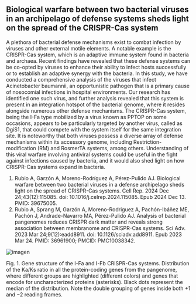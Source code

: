 ## Biological warfare between two bacterial viruses in an archipelago of defense systems sheds light on the spread of the CRISPR-Cas system

A plethora of bacterial defense mechanisms exist to combat infection by viruses and other external motile elements. A notable example is the CRISPR-Cas system, which is an adaptive immune system found in bacteria and archaea. Recent findings have revealed that these defense systems can be co-opted by viruses to enhance their ability to infect hosts successfully or to establish an adaptive synergy with the bacteria. In this study, we have conducted a comprehensive analysis of the viruses that infect Acinetobacter baumannii, an opportunistic pathogen that is a primary cause of nosocomial infections in hospital environments. Our research has identified one such virus, and further analysis revealed that this system is present in an integration hotspot of the bacterial genome, where it resides alongside numerous other defense mechanisms. The CRISPR-Cas system, being the I-Fa type mobilized by a virus known as PPTOP on some occasions, appears to be particularly targeted by another virus, called as DgiS1, that could compete with the system itself for the same integration site. It is noteworthy that both viruses possess a diverse array of defense mechanisms within its accessory genome, including Restriction-modification (RM) and RosmerTA systems, among others. Understanding of this viral warfare involving antiviral systems could be useful in the fight against infections caused by bacteria, and it would also shed light on how CRISPR-Cas systems expand in bacteria.

1. Rubio A, Garzón A, Moreno-Rodríguez A, Pérez-Pulido AJ. Biological warfare between two bacterial viruses in a defense archipelago sheds light on the spread of CRISPR-Cas systems. Cell Rep. 2024 Dec 24;43(12):115085. doi: 10.1016/j.celrep.2024.115085. Epub 2024 Dec 13. PMID: 39675005.
2. Rubio A, Sprang M, Garzón A, Moreno-Rodriguez A, Pachón-Ibáñez ME, Pachón J, Andrade-Navarro MA, Pérez-Pulido AJ. Analysis of bacterial pangenomes reduces CRISPR dark matter and reveals strong association between membranome and CRISPR-Cas systems. Sci Adv. 2023 Mar 24;9(12):eadd8911. doi: 10.1126/sciadv.add8911. Epub 2023 Mar 24. PMID: 36961900; PMCID: PMC10038342.

![imagen](https://github.com/user-attachments/assets/481e557c-76f8-456f-9a44-bd5333c390ee)

Fig. 1. Gene structure of the I-Fa and I-Fb CRISPR-Cas systems. Distribution of the Ka/Ks ratio in all the protein-coding genes from the pangenome, where different groups are highlighted (different colors) and genes that encode for uncharacterized proteins (asterisks). Black dots represent the median of the distribution. Note the double grouping of genes inside both +1 and −2 reading frames.
